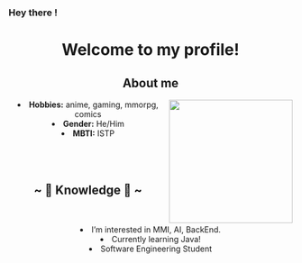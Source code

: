 ### Hey there !
<body>
  <center>
<h1 align="center">Welcome to my profile!</h1>
<div>
<h2 align="center"> About me </h2>
  <div align="center">
<img src="https://giffiles.alphacoders.com/350/35069.gif" align="right" width="219" height="219"/>
  </div>

 <li>
<b>Hobbies:</b> anime, gaming, mmorpg, comics
</li>
<li>
<b>Gender:</b> He/Him 
</li>
<li>
<b>MBTI:</b> ISTP
</li>
<div>
</li>
</li>
<br><br><br>
</div>
<div>
<h2 align="center">            ~ 📇 Knowledge 📇 ~</h2>
 <br>
<p>
  <div align="center">
  </div>
<li> I’m interested in MMI, AI, BackEnd.
<li> Currently learning Java!
 <li> Software Engineering Student
